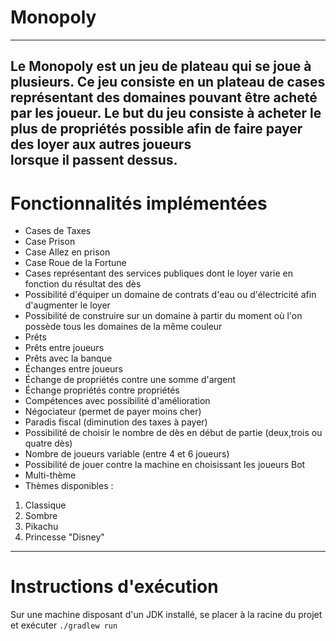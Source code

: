 # Monopoly
---
Le Monopoly est un jeu de plateau qui se joue à plusieurs.
Ce jeu consiste en un plateau de cases représentant des domaines pouvant être acheté par les joueur.
Le but du jeu consiste à acheter le plus de propriétés possible afin de faire payer des loyer aux autres joueurs  
lorsque il passent dessus.
---
# Fonctionnalités implémentées
* Cases de Taxes
* Case Prison
* Case Allez en prison
* Case Roue de la Fortune
* Cases représentant des services publiques dont le loyer varie en fonction du résultat des dès
* Possibilité d'équiper un domaine de contrats d'eau ou d'électricité afin d'augmenter le loyer
* Possibilité de construire sur un domaine à partir du moment où l'on possède tous les domaines de la même couleur
* Prêts
 * Prêts entre joueurs
 * Prêts avec la banque
* Échanges entre joueurs
 * Échange de propriétés contre une somme d'argent
 * Échange propriétés contre propriétés
* Compétences avec possibilité d'amélioration
 * Négociateur (permet de payer moins cher)
 * Paradis fiscal (diminution des taxes à payer)
* Possibilité de choisir le nombre de dès en début de partie (deux,trois ou quatre dès)
* Nombre de joueurs variable (entre 4 et 6 joueurs)
* Possibilité de jouer contre la machine en choisissant les joueurs Bot
* Multi-thème
* Thèmes disponibles :
 1. Classique
 2. Sombre
 3. Pikachu
 4. Princesse "Disney"
---
# Instructions d'exécution
Sur une machine disposant d'un JDK installé, se placer à la racine du projet et exécuter ```./gradlew run```

